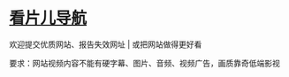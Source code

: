 # [看片儿导航](https://app.affine.pro/workspace/43839213-da83-415f-98f9-204fcd910d54/8UjZEIrLtL-PHOqZwH7b4) 

欢迎提交优质网站、报告失效网址 | 或把网站做得更好看

要求：网站视频内容不能有硬字幕、图片、音频、视频广告，画质靠奇低端影视

